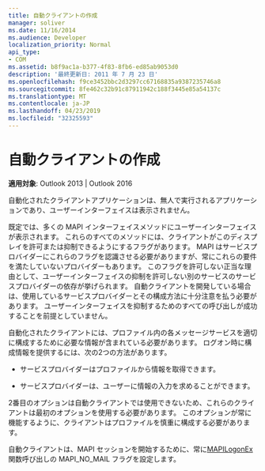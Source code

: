 ```yaml
---
title: 自動クライアントの作成
manager: soliver
ms.date: 11/16/2014
ms.audience: Developer
localization_priority: Normal
api_type:
- COM
ms.assetid: b8f9ac1a-b377-4f83-8fb6-ed85ab9053d0
description: '最終更新日: 2011 年 7 月 23 日'
ms.openlocfilehash: f9ce3452bbc2d3297cc67168835a9387235746a8
ms.sourcegitcommit: 8fe462c32b91c87911942c188f3445e85a54137c
ms.translationtype: MT
ms.contentlocale: ja-JP
ms.lasthandoff: 04/23/2019
ms.locfileid: "32325593"
---
```

# <a name="writing-an-automated-client"></a>自動クライアントの作成

  
  
**適用対象**: Outlook 2013 | Outlook 2016 
  
自動化されたクライアントアプリケーションは、無人で実行されるアプリケーションであり、ユーザーインターフェイスは表示されません。
  
 既定では、多くの MAPI インターフェイスメソッドにユーザーインターフェイスが表示されます。 これらのすべてのメソッドには、クライアントがこのディスプレイを許可または抑制できるようにするフラグがあります。 MAPI はサービスプロバイダーにこれらのフラグを認識させる必要がありますが、常にこれらの要件を満たしていないプロバイダーもあります。 このフラグを許可しない正当な理由として、ユーザーインターフェイスの抑制を許可しない別のサービスのサービスプロバイダーの依存が挙げられます。 自動クライアントを開発している場合は、使用しているサービスプロバイダーとその構成方法に十分注意を払う必要があります。 ユーザーインターフェイスを抑制するためのすべての呼び出しが成功することを前提としていません。 
  
自動化されたクライアントには、プロファイル内の各メッセージサービスを適切に構成するために必要な情報が含まれている必要があります。 ログオン時に構成情報を提供するには、次の2つの方法があります。
  
- サービスプロバイダーはプロファイルから情報を取得できます。
    
- サービスプロバイダーは、ユーザーに情報の入力を求めることができます。 
    
2番目のオプションは自動クライアントでは使用できないため、これらのクライアントは最初のオプションを使用する必要があります。 このオプションが常に機能するように、クライアントはプロファイルを慎重に構成する必要があります。
  
自動クライアントは、MAPI セッションを開始するために、常に[MAPILogonEx](mapilogonex.md)関数呼び出しの MAPI_NO_MAIL フラグを設定します。 
  

